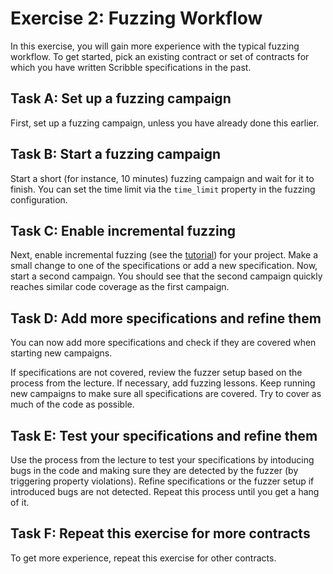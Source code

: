 # Exercise 2: Fuzzing Workflow

In this exercise, you will gain more experience with the typical fuzzing workflow. To get started, pick an existing contract or set of contracts for which you have written Scribble specifications in the past.

## Task A: Set up a fuzzing campaign

First, set up a fuzzing campaign, unless you have already done this earlier.

## Task B: Start a fuzzing campaign

Start a short (for instance, 10 minutes) fuzzing campaign and wait for it to finish. You can set the time limit via the `time_limit` property in the fuzzing configuration.

## Task C: Enable incremental fuzzing

Next, enable incremental fuzzing (see the [tutorial](https://fuzzing-docs.diligence.tools/general/incremental-fuzzing)) for your project. Make a small change to one of the specifications or add a new specification. Now, start a second campaign. You should see that the second campaign quickly reaches similar code coverage as the first campaign.

## Task D: Add more specifications and refine them

You can now add more specifications and check if they are covered when starting new campaigns.

If specifications are not covered, review the fuzzer setup based on the process from the lecture. If necessary, add fuzzing lessons. Keep running new campaigns to make sure all specifications are covered. Try to cover as much of the code as possible.

## Task E: Test your specifications and refine them

Use the process from the lecture to test your specifications by intoducing bugs in the code and making sure they are detected by the fuzzer (by triggering property violations). Refine specifications or the fuzzer setup if introduced bugs are not detected. Repeat this process until you get a hang of it.

## Task F: Repeat this exercise for more contracts

To get more experience, repeat this exercise for other contracts.

